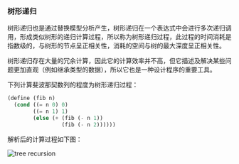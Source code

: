 ### 树形递归

树形递归也是通过替换模型分析产生，树形递归在一个表达式中会进行多次递归调用，形成类似树形的递归计算过程，所以称为树形递归过程，此过程的时间消耗是指数级的，与树形的节点呈正相关性，消耗的空间与树的最大深度呈正相关性。

树形递归存在大量的冗余计算，因此它的计算效率并不高，但它描述及解决某些问题更加直观（例如继承类型的数据），所以它也是一种设计程序的重要工具。

下列计算斐波那契数列的程度为树形递归过程：

```scheme
(define (fib n)
  (cond ((= n 0) 0)
        ((= n 1) 1)
        (else (+ (fib (- n 1))
                 (fib (- n 2))))))
```

解析后的计算过程如下图：

![tree recursion](https://github.com/Artemis-co-op/SICP/wiki/images/1/1-5.png)